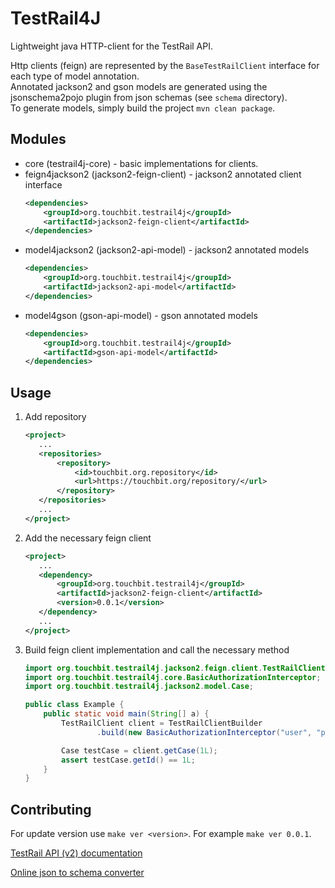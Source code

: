 # TestRail4J

Lightweight java HTTP-client for the TestRail API.

Http clients (feign) are represented by the `BaseTestRailClient` interface for each type of model annotation.   
Annotated jackson2 and gson models are generated using the jsonschema2pojo plugin from json schemas (see `schema` directory).   
To generate models, simply build the project `mvn clean package`.

## Modules 

* core (testrail4j-core) - basic implementations for clients.
* feign4jackson2 (jackson2-feign-client) - jackson2 annotated client interface
    ```xml
    <dependencies>
        <groupId>org.touchbit.testrail4j</groupId>
        <artifactId>jackson2-feign-client</artifactId>
    </dependencies>
    ```
* model4jackson2 (jackson2-api-model) - jackson2 annotated models
    ```xml
    <dependencies>
        <groupId>org.touchbit.testrail4j</groupId>
        <artifactId>jackson2-api-model</artifactId>
    </dependencies>
    ```
* model4gson (gson-api-model) - gson annotated models
    ```xml
    <dependencies>
        <groupId>org.touchbit.testrail4j</groupId>
        <artifactId>gson-api-model</artifactId>
    </dependencies>
    ```

## Usage

1. Add repository
    ```xml
    <project>
       ...
       <repositories>
           <repository>
               <id>touchbit.org.repository</id>
               <url>https://touchbit.org/repository/</url>
           </repository>
       </repositories>
       ...
    </project>
    ```

2. Add the necessary feign client
    ```xml
    <project>
       ...
       <dependency>
           <groupId>org.touchbit.testrail4j</groupId>
           <artifactId>jackson2-feign-client</artifactId>
           <version>0.0.1</version>
       </dependency>
       ...
    </project>
    ```

3. Build feign client implementation and call the necessary method
    ```java
    import org.touchbit.testrail4j.jackson2.feign.client.TestRailClientBuilder;
    import org.touchbit.testrail4j.core.BasicAuthorizationInterceptor;
    import org.touchbit.testrail4j.jackson2.model.Case;
    
    public class Example {
        public static void main(String[] a) {
            TestRailClient client = TestRailClientBuilder
                    .build(new BasicAuthorizationInterceptor("user", "pass"), "http://localhost");

            Case testCase = client.getCase(1L);
            assert testCase.getId() == 1L;
        }
    }
    ```

## Contributing

For update version use `make ver <version>`. For example `make ver 0.0.1`.

[TestRail API (v2) documentation](http://docs.gurock.com/testrail-api2/start)

[Online json to schema converter](https://www.liquid-technologies.com/online-json-to-schema-converter)
